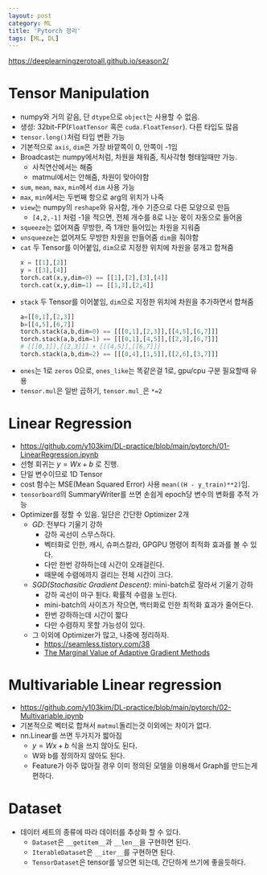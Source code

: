 ```yaml
---
layout: post
category: ML
title: 'Pytorch 정리'
tags: [ML, DL]
---
```


<https://deeplearningzerotoall.github.io/season2/>


# Tensor Manipulation

- numpy와 거의 같음, 단 `dtype`으로 `object`는 사용할 수 없음.
- 생성: 32bit-FP(`FloatTensor` 혹은 `cuda.FloatTensor`). 다른 타입도 많음
- `tensor.long()`처럼 타입 변환 가능
- 기본적으로 `axis`, `dim`은 가장 바깥쪽이 0, 안쪽이 -1임
- Broadcast는 numpy에서처럼, 차원을 채워줌, 직사각형 형태일때만 가능.
  - 사칙연산에서는 해줌
  - matmul에서는 안해줌, 차원이 맞아야함
- `sum`, `mean`, `max`, `min`에서 `dim` 사용 가능
- `max`, `min`에서는 두번째 항으로 arg의 위치가 나즉
- `view`는 numpy의 `reshape`와 유사함, 개수 기준으로 다른 모양으로 만듬
  - `[4,2,-1]` 처럼 -1을 적으면, 전체 개수를 8로 나눈 몫이 자동으로 들어옴
- `squeeze`는 없어져줌 무방한, 즉 1개만 들어있는 차원을 지워줌
- `unsqueeze`는 없어져도 무방한 차원을 만들어줌 `dim`을 줘야함
- `cat` 두 Tensor를 이어붙임, `dim`으로 지정한 위치에 차원을 뭉개고 합쳐줌
    ```py
    x = [[1],[2]]
    y = [[3],[4]]
    torch.cat(x,y,dim=0) == [[1],[2],[3],[4]]
    torch.cat(x,y,dim=1) == [[1,3],[2,4]]
    ```
- `stack` 두 Tensor를 이어붙임, `dim`으로 지정한 위치에 차원을 추가하면서 합쳐줌
    ```py
    a=[[0,1],[2,3]]
    b=[[4,5],[6,7]]
    torch.stack(a,b,dim=0) == [[[0,1],[2,3]],[[4,5],[6,7]]]
    torch.stack(a,b,dim=1) == [[[0,1],[4,5]],[[2,3],[6,7]]]
    # [[[0,1]],[[2,3]]] + [[[4,5]],[[6,7]]]
    torch.stack(a,b,dim=2) == [[[0,4],[1,5]],[[2,6],[3,7]]]
    ```
- `ones`는 1로 `zeros` 0으로, `ones_like`는 똑같은걸 1로, gpu/cpu 구분 필요할때 유용
- `tensor.mul`은 일반 곱하기, `tensor.mul_`은 `*=2`


# Linear Regression

- <https://github.com/y103kim/DL-practice/blob/main/pytorch/01-LinearRegression.ipynb>
- 선형 회귀는 $y = Wx + b$ 로 진행.
- 단일 변수이므로 1D Tensor
- cost 함수는 MSE(Mean Squared Error) 사용 `mean((H - y_train)**2)`임.
- `tensorboard`의 SummaryWriter를 쓰면 손쉽게 epoch당 변수의 변화를 추적 가능
- Optimizer를 정할 수 있음. 일단은 간단한 Optimizer 2개
  - *GD*: 전부다 기울기 강하
    - 강하 곡선이 스무스하다.
    - 벡터화로 인한, 캐시, 슈퍼스칼라, GPGPU 명령어 최적화 효과를 볼 수 있다.
    - 다만 한번 강하하는데 시간이 오래걸린다.
    - 때문에 수렴에까지 걸리는 전체 시간이 크다.
  - *SGD(Stochasitic Gradient Descent)*: mini-batch로 잘라서 기울기 강하
    - 강하 곡선이 마구 튄다. 확률적 수렴을 노린다.
    - mini-batch의 사이즈가 작으면, 백터화로 인한 최적화 효과가 줄어든다.
    - 한번 강하하는데 시간이 짧다
    - 다만 수렴하지 못할 가능성이 있다.
  - 그 이외에 Optimizer가 많고, 나중에 정리하자.
    - <https://seamless.tistory.com/38>
    - [The Marginal Value of Adaptive Gradient Methods](http://jaejunyoo.blogspot.com/2017/05/marginal-value-of-adaptive-gradient-methods-in-ML.html)


# Multivariable Linear regression

- <https://github.com/y103kim/DL-practice/blob/main/pytorch/02-Multivariable.ipynb>
- 기본적으로 벡터로 합쳐서 `matmul`돌리는것 이외에는 차이가 없다.
- nn.Linear를 쓰면 두가지가 짧아짐
  - $y = Wx + b$ 식을 쓰지 않아도 된다.
  - W와 b를 정의하지 않아도 된다.
  - Feature가 아주 많아질 경우 이미 정의된 모델을 이용해서 Graph를 만드는게 편하다.


# Dataset

- 데이터 세트의 종류에 따라 데이터를 추상화 할 수 있다.
  - `Dataset`은 `__getitem__`과 `__len__`을 구현하면 된다.
  - `IterableDataset`은 `__iter__`를 구현하면 된다.
  - `TensorDataset`은 tensor를 넣으면 되는데, 간단하게 쓰기에 좋을듯하다.